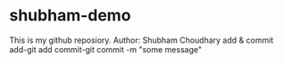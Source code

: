 # shubham-demo
This is my github reposiory.
Author: Shubham Choudhary
add & commit 
 add-git add<filename>
 commit-git commit -m "some message"